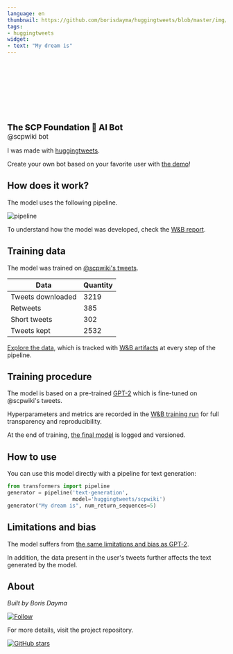 ```yaml
---
language: en
thumbnail: https://github.com/borisdayma/huggingtweets/blob/master/img/logo.png?raw=true
tags:
- huggingtweets
widget:
- text: "My dream is"
---
```


<div>
<div style="width: 132px; height:132px; border-radius: 50%; background-size: cover; background-image: url('https://pbs.twimg.com/profile_images/1013363049158332417/MNhkdJcK_400x400.jpg')">
</div>
<div style="margin-top: 8px; font-size: 19px; font-weight: 800">The SCP Foundation 🤖 AI Bot </div>
<div style="font-size: 15px">@scpwiki bot</div>
</div>

I was made with [huggingtweets](https://github.com/borisdayma/huggingtweets).

Create your own bot based on your favorite user with [the demo](https://colab.research.google.com/github/borisdayma/huggingtweets/blob/master/huggingtweets-demo.ipynb)!

## How does it work?

The model uses the following pipeline.

![pipeline](https://github.com/borisdayma/huggingtweets/blob/master/img/pipeline.png?raw=true)

To understand how the model was developed, check the [W&B report](https://wandb.ai/wandb/huggingtweets/reports/HuggingTweets-Train-a-Model-to-Generate-Tweets--VmlldzoxMTY5MjI).

## Training data

The model was trained on [@scpwiki's tweets](https://twitter.com/scpwiki).

| Data | Quantity |
| --- | --- |
| Tweets downloaded | 3219 |
| Retweets | 385 |
| Short tweets | 302 |
| Tweets kept | 2532 |

[Explore the data](https://wandb.ai/wandb/huggingtweets/runs/2kz7gdc3/artifacts), which is tracked with [W&B artifacts](https://docs.wandb.com/artifacts) at every step of the pipeline.

## Training procedure

The model is based on a pre-trained [GPT-2](https://huggingface.co/gpt2) which is fine-tuned on @scpwiki's tweets.

Hyperparameters and metrics are recorded in the [W&B training run](https://wandb.ai/wandb/huggingtweets/runs/17pdq2uc) for full transparency and reproducibility.

At the end of training, [the final model](https://wandb.ai/wandb/huggingtweets/runs/17pdq2uc/artifacts) is logged and versioned.

## How to use

You can use this model directly with a pipeline for text generation:

```python
from transformers import pipeline
generator = pipeline('text-generation',
                     model='huggingtweets/scpwiki')
generator("My dream is", num_return_sequences=5)
```

## Limitations and bias

The model suffers from [the same limitations and bias as GPT-2](https://huggingface.co/gpt2#limitations-and-bias).

In addition, the data present in the user's tweets further affects the text generated by the model.

## About

*Built by Boris Dayma*

[![Follow](https://img.shields.io/twitter/follow/borisdayma?style=social)](https://twitter.com/intent/follow?screen_name=borisdayma)

For more details, visit the project repository.

[![GitHub stars](https://img.shields.io/github/stars/borisdayma/huggingtweets?style=social)](https://github.com/borisdayma/huggingtweets)
